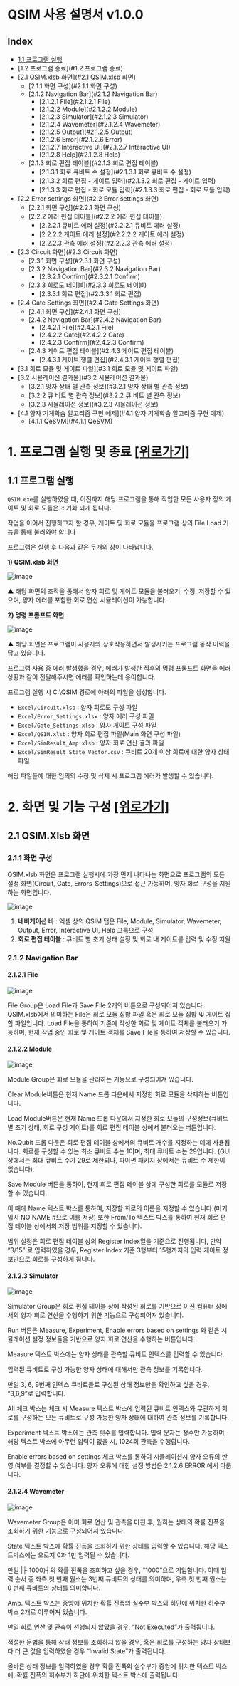 # QSIM 사용 설명서 v1.0.0

## Index
- [1.1 프로그램 실행](#1.1)
- [1.2 프로그램 종료](#1.2 프로그램 종료)
- [2.1 QSIM.xlsb 화면](#2.1 QSIM.xlsb 화면)
  - [2.1.1 화면 구성](#2.1.1 화면 구성)
  - [2.1.2 Navigation Bar](#2.1.2 Navigation Bar)
    - [2.1.2.1 File](#2.1.2.1 File)
    - [2.1.2.2 Module](#2.1.2.2 Module)
    - [2.1.2.3 Simulator](#2.1.2.3 Simulator)
    - [2.1.2.4 Wavemeter](#2.1.2.4 Wavemeter)
    - [2.1.2.5 Output](#2.1.2.5 Output)
    - [2.1.2.6 Error](#2.1.2.6 Error)
    - [2.1.2.7 Interactive UI](#2.1.2.7 Interactive UI)
    - [2.1.2.8 Help](#2.1.2.8 Help)
  - [2.1.3 회로 편집 테이블](#2.1.3 회로 편집 테이블)
    - [2.1.3.1 회로 큐비트 수 설정](#2.1.3.1 회로 큐비트 수 설정)
    - [2.1.3.2 회로 편집 - 게이트 입력](#2.1.3.2 회로 편집 - 게이트 입력)
    - [2.1.3.3 회로 편집 - 회로 모듈 입력](#2.1.3.3 회로 편집 - 회로 모듈 입력)
- [2.2 Error settings 화면](#2.2 Error settings 화면)
  - [2.2.1 화면 구성](#2.2.1 화면 구성)
  - [2.2.2 에러 편집 테이블](#2.2.2 에러 편집 테이블)
    - [2.2.2.1 큐비트 에러 설정](#2.2.2.1 큐비트 에러 설정)
    - [2.2.2.2 게이트 에러 설정](#2.2.2.2 게이트 에러 설정)
    - [2.2.2.3 관측 에러 설정](#2.2.2.3 관측 에러 설정) 
- [2.3 Circuit 화면](#2.3 Circuit 화면)
  - [2.3.1 화면 구성](#2.3.1 화면 구성)
  - [2.3.2 Navigation Bar](#2.3.2 Navigation Bar)
    - [2.3.2.1 Confirm](#2.3.2.1 Confirm)
  - [2.3.3 회로도 테이블](#2.3.3 회로도 테이블)
    - [2.3.3.1 회로 편집](#2.3.3.1 회로 편집)
- [2.4 Gate Settings 화면](#2.4 Gate Settings 화면)
  - [2.4.1 화면 구성](#2.4.1 화면 구성)
  - [2.4.2 Navigation Bar](#2.4.2 Navigation Bar)
    - [2.4.2.1 File](#2.4.2.1 File)
    - [2.4.2.2 Gate](#2.4.2.2 Gate)
    - [2.4.2.3 Confirm](#2.4.2.3 Confirm)
  - [2.4.3 게이트 편집 테이블](#2.4.3 게이트 편집 테이블)
    - [2.4.3.1 게이트 행렬 편집](#2.4.3.1 게이트 행렬 편집) 
- [3.1 회로 모듈 및 게이트 파일](#3.1 회로 모듈 및 게이트 파일)
- [3.2 시뮬레이션 결과물](#3.2 시뮬레이션 결과물)
  - [3.2.1 양자 상태 별 관측 정보](#3.2.1 양자 상태 별 관측 정보)
  - [3.2.2 큐 비트 별 관측 정보](#3.2.2 큐 비트 별 관측 정보)
  - [3.2.3 시뮬레이션 정보](#3.2.3 시뮬레이션 정보) 
- [4.1 양자 기계학습 알고리즘 구현 예제](#4.1 양자 기계학습 알고리즘 구현 예제)
  - [4.1.1 QeSVM](#4.1.1 QeSVM)

# 1. 프로그램 실행 및 종료 [[위로가기]](#Index)
## 1.1 프로그램 실행 <a id='1.1'></a>
```QSIM.exe```를 실행하였을 때, 이전까지 해당 프로그램을 통해 작업한 모든 사용자 정의 게이트 및 회로 모듈은 초기화 되게 됩니다.

작업을 이어서 진행하고자 할 경우, 게이트 및 회로 모듈을 프로그램 상의 File Load 기능을 통해 불러와야 합니다

프로그램은 실행 후 다음과 같은 두개의 창이 나타납니다.

**1) QSIM.xlsb 화면**

![image](https://github.com/KU-QML-temp/KUQSIM/assets/139478568/4b80b220-edd3-451d-991e-1449116a44cf)

▲ 해당 화면의 조작을 통해서 양자 회로 및 게이트 모듈을 불러오기, 수정, 저장할 수 있으며, 양자 에러를 포함한 회로 연산 시뮬레이션이 가능합니다.

**2) 명령 프롬프트 화면**

![image](https://github.com/KU-QML-temp/KUQSIM/assets/139478568/e842b3f1-fbfc-417f-a00a-7e91b04da86b)

▲ 해당 화면은 프로그램이 사용자와 상호작용하면서 발생시키는 프로그램 동작 이력을 담고 있습니다.

프로그램 사용 중 에러 발생했을 경우, 에러가 발생한 직후의 명령 프롬프트 화면을 에러 상황과 같이 전달해주시면 에러를 확인하는데 용이합니다.

프로그램 실행 시 C:\QSIM 경로에 아래의 파일을 생성합니다.

- ```Excel/Circuit.xlsb``` : 양자 회로도 구성 파일
- ```Excel/Error_Settings.xlsx``` : 양자 에러 구성 파일
- ```Excel/Gate_Settings.xlsb``` : 양자 게이트 구성 파일
- ```Excel/QSIM.xlsb``` : 양자 회로 편집 파일(Main 화면 구성 파일)
- ```Excel/SimResult_Amp.xlsb``` : 양자 회로 연산 결과 파일
- ```Excel/SimResult_State_Vector.csv``` : 큐비트 20개 이상 회로에 대한 양자 상태 파일

해당 파일들에 대한 임의의 수정 및 삭제 시 프로그램 에러가 발생할 수 있습니다.

# 2. 화면 및 기능 구성 [[위로가기]](#Index)
## 2.1 QSIM.Xlsb 화면
### 2.1.1 화면 구성
QSIM.xlsb 화면은 프로그램 실행시에 가장 먼저 나타나는 화면으로 프로그램의 모든 설정 화면(Circuit, Gate, Errors_Settings)으로 접근 가능하며, 양자 회로 구성을 지원하는 화면입니다.

![image](https://github.com/KU-QML-temp/KUQSIM/assets/139478568/5aeb0a62-c34d-45a9-b93e-22c4dd7dd730)

1) **네비게이션 바** : 엑셀 상의 QSIM 탭은 File, Module, Simulator, Wavemeter, Output, Error, Interactive UI, Help 그룹으로 구성
2) **회로 편집 테이블** : 큐비트 별 초기 상태 설정 및 회로 내 게이트를 입력 및 수정 지원

### 2.1.2 Navigation Bar
#### 2.1.2.1 File
![image](https://github.com/KU-QML-temp/KUQSIM/assets/139478568/de714f2f-e28b-408c-a940-9c7ad743be3c)

File Group은 Load File과 Save File 2개의 버튼으로 구성되어져 있습니다. QSIM.xlsb에서 의미하는 File은 회로 모듈 집합 파일 혹은 회로 모듈 집합 및 게이트 집합 파일입니다.
Load File을 통하여 기존에 작성한 회로 및 게이트 객체를 불러오기 가능하며, 현재 작업 중인 회로 및 게이트 객체를 Save File을 통하여 저장할 수 있습니다.

#### 2.1.2.2 Module
![image](https://github.com/KU-QML-temp/KUQSIM/assets/139478568/934ddc70-e38f-464b-bd16-7cde48c634a5)

Module Group은 회로 모듈을 관리하는 기능으로 구성되어져 있습니다.

Clear Module버튼은 현재 Name 드롭 다운에서 지정한 회로 모듈을 삭제하는 버튼입니다.

Load Module버튼은 현재 Name 드롭 다운에서 지정한 회로 모듈의 구성정보(큐비트 별 초기 상태, 회로 구성 게이트)를 회로 편집 테이블 상에서 불러오는 버튼입니다.

No.Qubit 드롭 다운은 회로 편집 테이블 상에서의 큐비트 개수를 지정하는 데에 사용됩니다. 회로를 구성할 수 있는 최소 큐비트 수는 1이며, 최대 큐비트 수는 29입니다. (GUI 상에서는 최대 큐비트 수가 29로 제한되나, 파이썬 패키지 상에서는 큐비트 수 제한이 없습니다).

Save Module 버튼을 통하여, 현재 회로 편집 테이블 상에 구성한 회로를 모듈로 저장할 수 있습니다. 

이 때에 Name 텍스트 박스를 통하여, 저장할 회로의 이름을 지정할 수 있습니다.(미기입시 NO NAME #으로 이름 저장) 또한 From/To 텍스트 박스를 통하여 현재 회로 편집 테이블 상에서의 저장 범위를 지정할 수 있습니다. 

범위 설정은 회로 편집 테이블 상의 Register Index열을 기준으로 진행됩니다, 만약 “3/15” 로 입력하였을 경우, Register Index 기준 3행부터 15행까지의 입력 게이트 정보만으로 회로를 구성하게 됩니다.

#### 2.1.2.3 Simulator
![image](https://github.com/KU-QML-temp/KUQSIM/assets/139478568/3d268674-0ef9-4a9c-87d6-6617b1ccc5f1)

Simulator Group은 회로 편집 테이블 상에 작성된 회로를 기반으로 이진 컴퓨터 상에서의 양자 회로 연산을 수행하기 위한 기능으로 구성되어져 있습니다.

Run 버튼은 Measure, Experiment, Enable errors based on settings 와 같은 시뮬레이션 설정 정보들을 기반으로 양자 회로 연산을 수행하는 버튼입니다.

Measure 텍스트 박스에는 양자 상태를 관측할 큐비트 인덱스를 입력할 수 있습니다. 

입력된 큐비트로 구성 가능한 양자 상태에 대해서만 관측 정보를 기록합니다.

만일 3, 6, 9번째 인덱스 큐비트들로 구성된 상태 정보만을 확인하고 싶을 경우, “3,6,9”로 입력합니다. 

All 체크 박스는 체크 시 Measure 텍스트 박스에 입력된 큐비트 인덱스와 무관하게 회로를 구성하는 모든 큐비트로 구성 가능한 양자 상태에 대하여 관측 정보를 기록합니다.

Experiment 텍스트 박스에는 관측 횟수를 입력합니다. 입력 문자는 정수만 가능하며, 해당 텍스트 박스에 아무런 입력이 없을 시, 1024회 관측을 수행합니다.

Enable errors based on settings 체크 박스를 통하여 시뮬레이션시 양자 오류의 반영 여부를 결정할 수 있습니다. 양자 오류에 대한 설정 방법은 2.1.2.6 ERROR 에서 다룹니다.

#### 2.1.2.4 Wavemeter
![image](https://github.com/KU-QML-temp/KUQSIM/assets/139478568/467f8542-0368-4a49-9550-74865d344fb0)

Wavemeter Group은 이미 회로 연산 및 관측을 마친 후, 원하는 상태의 확률 진폭을 조회하기 위한 기능으로 구성되어져 있습니다.

State 텍스트 박스에 확률 진폭을 조회하기 위한 상태를 입력할 수 있습니다. 해당 텍스트박스에는 오로지 0과 1만 입력될 수 있습니다. 

만일 |├ 1000⟩┤의 확률 진폭을 조회하고 싶을 경우, “1000”으로 기입합니다. 이때 입력 순서 중 좌측 첫 번째 원소는 3번째 큐비트의 상태를 의미하며, 우측 첫 번째 원소는 0 번째 큐비트의 상태를 의미합니다.

Amp. 텍스트 박스는 중앙에 위치한 확률 진폭의 실수부 박스와 하단에 위치한 허수부 박스 2개로 이루어져 있습니다. 

만일 회로 연산 및 관측이 선행되지 않았을 경우, “Not Executed”가 출력됩니다. 

적절한 문법을 통해 상태 정보를 조회하지 않을 경우, 혹은 회로를 구성하는 양자 상태보다 더 큰 값을 입력하였을 경우 “Invalid State”가 출력됩니다. 

올바른 상태 정보를 입력하였을 경우 확률 진폭의 실수부가 중앙에 위치한 텍스트 박스에, 확률 진폭의 허수부가 하단에 위치한 텍스트 박스에 출력됩니다.













